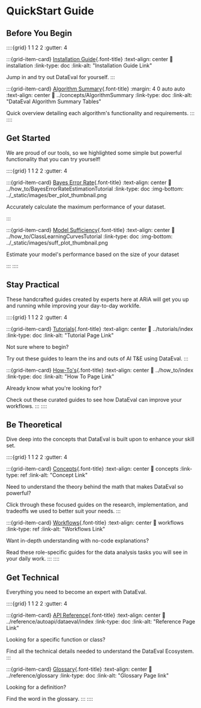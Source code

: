 # QuickStart Guide

<!-- SECTION START | Quick, beginner friendly guides as eye catchers. Not a
part of Diataxis -->

## Before You Begin

::::{grid} 1 1 2 2
:gutter: 4

:::{grid-item-card} [Installation Guide](installation.md){.font-title}
:text-align: center
:link: installation
:link-type: doc
:link-alt: "Installation Guide Link"

Jump in and try out DataEval for yourself.
:::

:::{grid-item-card} [Algorithm Summary](../concepts/AlgorithmSummary.md){.font-title}
:margin: 4 0 auto auto
:text-align: center
:link: ../concepts/AlgorithmSummary
:link-type: doc
:link-alt: "DataEval Algorithm Summary Tables"

Quick overview detailing each algorithm's functionality and requirements.
:::
::::

## Get Started

We are proud of our tools, so we highlighted some simple but powerful
functionality that you can try yourself!

::::{grid} 1 1 2 2
:gutter: 4

:::{grid-item-card} [Bayes Error Rate](../how_to/BayesErrorRateEstimationTutorial.ipynb){.font-title}
:text-align: center
:link: ../how_to/BayesErrorRateEstimationTutorial
:link-type: doc
:img-bottom: ../_static/images/ber_plot_thumbnail.png

Accurately calculate the maximum performance of your dataset.

<!-- We want to show visualizations of tutorials to peak the interest of a
     potential user. Might be good to add a BER graph that a user would need
     (not necessarily from tutorial) i.e. A Graph with training accuracy curve,
     and a BER line (similar to sufficiency) -->

:::

:::{grid-item-card} [Model Sufficiency](../how_to/ClassLearningCurvesTutorial.ipynb){.font-title}
:text-align: center
:link: ../how_to/ClassLearningCurvesTutorial
:link-type: doc
:img-bottom: ../_static/images/suff_plot_thumbnail.png

Estimate your model's performance based on the size of your dataset

<!-- We should add a datasets blobs image here with the divergence -->
:::
::::

<!-- SECTION END -->

<!-- SECTION START | "In Action" of Diataxis framework-->

## Stay Practical

These handcrafted guides created by experts here at ARiA will get you up and
running while improving your day-to-day worklife.

::::{grid} 1 1 2 2
:gutter: 4

:::{grid-item-card} [Tutorials](../tutorials/index.md){.font-title}
:text-align: center
:link: ../tutorials/index
:link-type: doc
:link-alt: "Tutorial Page Link"

Not sure where to begin?

Try out these guides to learn the ins and outs of AI T&E using DataEval.
:::

:::{grid-item-card} [How-To's](../how_to/index.md){.font-title}
:text-align: center
:link: ../how_to/index
:link-type: doc
:link-alt: "How To Page Link"

Already know what you're looking for?

Check out these curated guides to see how DataEval can improve your workflows.
:::
::::

<!-- SECTION END -->

<!-- SECTION START | "In cognition (theory)" of Diataxis framework -->

<!-- Split acquisition (learning) and application (practice) since multiple
     types of explanation -->

<!-- SUBSECTION START | Explanations -->

## Be Theoretical

Dive deep into the concepts that DataEval is built upon to enhance your skill
set.

::::{grid} 1 1 2 2
:gutter: 4

:::{grid-item-card} [Concepts](../concepts/index.md#concepts){.font-title}
:text-align: center
:link: concepts
:link-type: ref
:link-alt: "Concept Link"

Need to understand the theory behind the math that makes DataEval so powerful?

Click through these focused guides on the research, implementation, and
tradeoffs we used to better suit your needs.
:::

:::{grid-item-card} [Workflows](../concepts/index.md#workflows){.font-title}
:text-align: center
:link: workflows
:link-type: ref
:link-alt: "Workflows Link"

Want in-depth understanding with no-code explanations?

Read these role-specific guides for the data analysis tasks you will see in
your daily work.
:::
::::

<!-- SUBSECTION END -->

<!-- SUBSECTION START | Reference -->
## Get Technical

Everything you need to become an expert with DataEval.

::::{grid} 1 1 2 2
:gutter: 4

:::{grid-item-card} [API Reference](../reference/autoapi/dataeval/index.rst){.font-title}
:text-align: center
:link: ../reference/autoapi/dataeval/index
:link-type: doc
:link-alt: "Reference Page Link"

Looking for a specific function or class?

Find all the technical details needed to understand the DataEval Ecosystem.
:::

:::{grid-item-card} [Glossary](../reference/glossary.md){.font-title}
:text-align: center
:link: ../reference/glossary
:link-type: doc
:link-alt: "Glossary Page link"

Looking for a definition?

Find the word in the glossary.
:::
::::
<!-- SUBSECTION END -->

<!-- SECTION END -->
